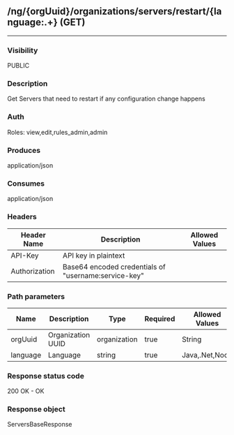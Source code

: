 ## /ng/{orgUuid}/organizations/servers/restart/{language:.+} (GET)
---
### Visibility
PUBLIC
### Description
Get Servers that need to restart if any configuration change happens
### Auth
Roles: view,edit,rules_admin,admin
### Produces
application/json
### Consumes
application/json
### Headers
| Header Name | Description | Allowed Values |
| ----------- | ----------- | ----------- |
| API-Key | API key in plaintext |  |
| Authorization | Base64 encoded credentials of &quot;username:service-key&quot; |  |
### Path parameters
| Name | Description | Type | Required | Allowed Values |
| ----------- | ----------- | ----------- | ----------- | ----------- |
| orgUuid | Organization UUID | organization | true | String |
| language | Language | string | true | Java,.Net,Node |
### Response status code
200 OK - OK
### Response object
ServersBaseResponse
